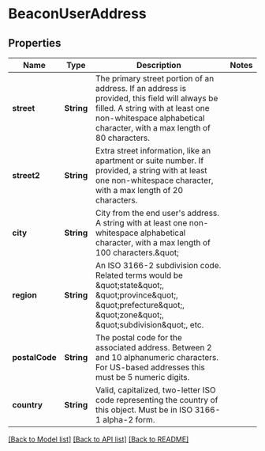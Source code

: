 # BeaconUserAddress

## Properties
Name | Type | Description | Notes
------------ | ------------- | ------------- | -------------
**street** | **String** | The primary street portion of an address. If an address is provided, this field will always be filled. A string with at least one non-whitespace alphabetical character, with a max length of 80 characters. | 
**street2** | **String** | Extra street information, like an apartment or suite number. If provided, a string with at least one non-whitespace character, with a max length of 20 characters. | 
**city** | **String** | City from the end user&#39;s address. A string with at least one non-whitespace alphabetical character, with a max length of 100 characters.\&quot; | 
**region** | **String** | An ISO 3166-2 subdivision code. Related terms would be \&quot;state\&quot;, \&quot;province\&quot;, \&quot;prefecture\&quot;, \&quot;zone\&quot;, \&quot;subdivision\&quot;, etc. | 
**postalCode** | **String** | The postal code for the associated address. Between 2 and 10 alphanumeric characters. For US-based addresses this must be 5 numeric digits. | 
**country** | **String** | Valid, capitalized, two-letter ISO code representing the country of this object. Must be in ISO 3166-1 alpha-2 form. | 

[[Back to Model list]](../README.md#documentation-for-models) [[Back to API list]](../README.md#documentation-for-api-endpoints) [[Back to README]](../README.md)


